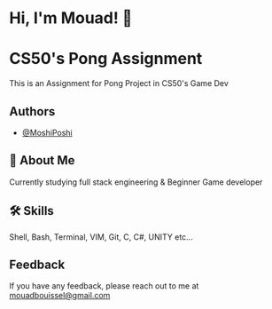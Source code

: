 
# Hi, I'm Mouad! 👋


# CS50's Pong Assignment

This is an Assignment for Pong Project in CS50's Game Dev


## Authors

- [@MoshiPoshi](https://github.com/MoshiPoshi)


## 🚀 About Me
Currently studying full stack engineering & Beginner Game developer


## 🛠 Skills
Shell, Bash, Terminal, VIM, Git, C, C#, UNITY etc...

## Feedback

If you have any feedback, please reach out to me at mouadbouissel@gmail.com

